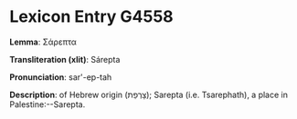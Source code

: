 # Lexicon Entry G4558

**Lemma**: Σάρεπτα

**Transliteration (xlit)**: Sárepta

**Pronunciation**: sar'-ep-tah

**Description**:
of Hebrew origin (צָרְפַת); Sarepta (i.e. Tsarephath), a place in Palestine:--Sarepta.
